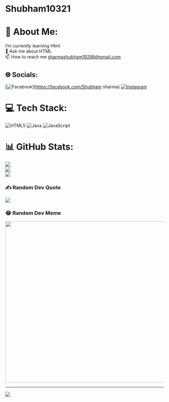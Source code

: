 # Shubham10321
# 💫 About Me:
 I’m currently learning Html<br>💬 Ask me about HTML<br>📫 How to reach me sharmashubham19298@gmail.com<br>


## 🌐 Socials:
[![Facebook](https://img.shields.io/badge/Facebook-%231877F2.svg?logo=Facebook&logoColor=white)](https://facebook.com/Shubham sharma) [![Instagram](https://img.shields.io/badge/Instagram-%23E4405F.svg?logo=Instagram&logoColor=white)](https://instagram.com/Shubham10321) 

# 💻 Tech Stack:
![HTML5](https://img.shields.io/badge/html5-%23E34F26.svg?style=flat-square&logo=html5&logoColor=white) ![Java](https://img.shields.io/badge/java-%23ED8B00.svg?style=flat-square&logo=java&logoColor=white) ![JavaScript](https://img.shields.io/badge/javascript-%23323330.svg?style=flat-square&logo=javascript&logoColor=%23F7DF1E)
# 📊 GitHub Stats:
![](https://github-readme-stats.vercel.app/api?username=Shubham1032&theme=blue-green&hide_border=false&include_all_commits=false&count_private=false)<br/>
![](https://github-readme-streak-stats.herokuapp.com/?user=Shubham1032&theme=blue-green&hide_border=false)<br/>
![](https://github-readme-stats.vercel.app/api/top-langs/?username=Shubham1032&theme=blue-green&hide_border=false&include_all_commits=false&count_private=false&layout=compact)

### ✍️ Random Dev Quote
![](https://quotes-github-readme.vercel.app/api?type=vetical&theme=merko)

### 😂 Random Dev Meme
<img src="https://random-memer.herokuapp.com/" width="512px"/>

---
[![](https://visitcount.itsvg.in/api?id=Shubham1032&icon=9&color=10)](https://visitcount.itsvg.in)
